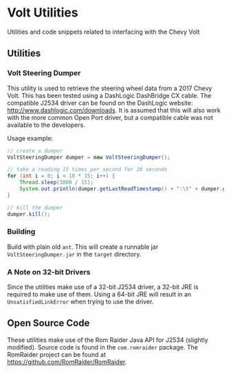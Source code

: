 # Volt Utilities
Utilities and code snippets related to interfacing with the Chevy Volt

## Utilities ##
### Volt Steering Dumper ###
This utility is used to retrieve the steering wheel data from a 2017 Chevy Volt.  This has been tested using a DashLogic DashBridge CX cable.  The compatible J2534 driver can be found on the DashLogic website: <http://www.dashlogic.com/downloads>.  It is assumed that this will also work with the more common Open Port driver, but a compatible cable was not available to the developers.

Usage example:
```java
// create a dumper
VoltSteeringDumper dumper = new VoltSteeringDumper();

// take a reading 15 times per second for 10 seconds
for (int i = 0; i < 10 * 15; i++) {
	Thread.sleep(1000 / 15);
	System.out.println(dumper.getLastReadTimestamp() + ":\t" + dumper.getLastSteeringRead());
}

// kill the dumper
dumper.kill();
```

### Building ###
Build with plain old `ant`.  This will create a runnable jar ``VoltSteeringDumper.jar`` in the ``target`` directory.

### A Note on 32-bit Drivers ###
Since the utilities make use of a 32-bit J2534 driver, a 32-bit JRE is required to make use of them.  Using a 64-bit JRE will result in an ``UnsatisfiedLinkError`` when trying to use the driver.

## Open Source Code ##
These utilities make use of the Rom Raider Java API for J2534 (slightly modified).  Source code is found in the `com.romraider` package.  The RomRaider project can be found at <https://github.com/RomRaider/RomRaider>.
